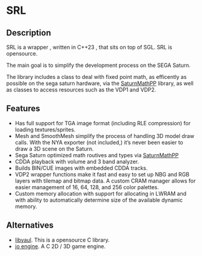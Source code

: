 # SRL
## Description
SRL is a wrapper , written in C++23 , that sits on top of SGL. SRL is opensource.

The main goal is to simplify the development process on the SEGA Saturn.

The library includes a class to deal with fixed point math, as efficently as possible on the sega saturn hardware, via the [SaturnMathPP](https://github.com/robertoduarte/SaturnMathPP) library, as well as classes to access resources such as the VDP1 and VDP2.

## Features
+ Has full support for TGA image format (including RLE compression) for loading textures/sprites.
+ Mesh and SmoothMesh simplify the process of handling 3D model draw calls. With the NYA exporter (not included,) it’s never been easier to draw a 3D scene on the Saturn.
+ Sega Saturn optimized math routives and types via [SaturnMathPP](https://github.com/robertoduarte/SaturnMathPP) 
+ CDDA playback with volume and 3 band analyzer.
+ Builds BIN/CUE images with embedded CDDA tracks.
+ VDP2 wrapper functions make it fast and easy to set up NBG and RGB layers with tilemap and bitmap data. A custom CRAM manager allows for easier management of 16, 64, 128, and 256 color palettes.
+ Custom memory allocation with support for allocating in LWRAM and with ability to automatically determine size of the available dynamic memory.

## Alternatives
+ [libyaul](https://github.com/yaul-org/libyaul). This is a opensource C library.
+ [jo engine](https://www.jo-engine.org/). A C 2D / 3D game engine.






